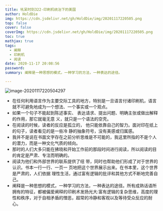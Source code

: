 ```yaml
---
title: 吼呆时刻322-印刷机统治下的美国
author: HoldDie
img: https://cdn.jsdelivr.net/gh/HoldDie/img/20201117220505.png
top: false
cover: false
coverImg: https://cdn.jsdelivr.net/gh/HoldDie/img/20201117220505.png
toc: true
mathjax: true
tags:
  - 阐释
  - 印刷机
  - 阅读
date: 2020-11-17 20:08:56
password:
summary: 阐释是一种思想的模式，一种学习的方法，一种表达的途径。

---
```


![image-20201117220504297](https://cdn.jsdelivr.net/gh/HoldDie/img/20201117220505.png)

- 在任何利用语言作为主要交际工具的地方，特别是一旦语言付诸印刷机，语言就不可避免地成为一个想法、一个事实或一个观点。
- 如果一个句子不能起到陈述事实、 表达请求、提出问题、明确主张或做出解释的作用，那它就毫无意 义，就只是一个语法的空壳。
- 在阅读的时候，读者的反应是孤立的， 他只能依靠自己的智力。面对印在纸上的句子，读者看见的是一些冷 静的抽象符号，没有美感或归属感。
- 我并不是说在书面文字存在之前分析思维是不可能的，我这里所指的不是个人的潜力，而是一种文化气质的倾向。
- 那时的人们大多只能在拂晓和开始工作前的那段时间进行阅读，所以阅读的目的肯定是严肃、专注而明确的。
- 阅读为他们和外部世界的联系提供了纽 带，同时也帮助他们形成了对于世界的认识。书本一行一行、一页一 页地把这个世界展示出来。在书本里，这个世界是严肃的，人们依据 理性生活，通过富有逻辑的批评和其他方式不断地完善自己。
- 阐释是一种思想的模式，一种学习的方法，一种表达的途径。所有成熟话语所拥有的特征，都被偏爱阐释的印刷术发扬光大:富有逻辑的复杂思维，高度的理性和秩序，对于自相矛盾的憎恶，超常的冷静和客观以及等待受众反应的耐心。